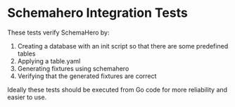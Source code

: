 # Schemahero Integration Tests

These tests verify SchemaHero by:

1. Creating a database with an init script so that there are some predefined tables
2. Applying a table.yaml
3. Generating fixtures using schemahero
4. Verifying that the generated fixtures are correct


Ideally these tests should be executed from Go code for more reliability and easier to use.

